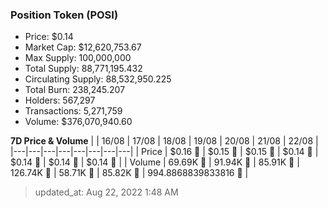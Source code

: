 
  ### Position Token (POSI)
  - Price: $0.14
  - Market Cap: $12,620,753.67
  - Max Supply: 100,000,000
  - Total Supply: 88,771,195.432
  - Circulating Supply: 88,532,950.225
  - Total Burn: 238,245.207
  - Holders: 567,297
  - Transactions: 5,271,759
  - Volume: $376,070,940.60

  **7D Price & Volume**
  | | 16&#x2F;08 | 17&#x2F;08 | 18&#x2F;08 | 19&#x2F;08 | 20&#x2F;08 | 21&#x2F;08 | 22&#x2F;08 |
  |---|---|---|---|---|---|---|---|
  | Price | $0.16 🚀 | $0.15 🔻 | $0.15 🔻 | $0.14 🔻 | $0.14 🔻 | $0.14 🚀 | $0.14 🔻 |
  | Volume | 69.69K 🔻 | 91.94K 🚀 | 85.91K 🔻 | 126.74K 🚀 | 58.71K 🔻 | 85.82K 🚀 | 994.8868839833816 🔻 |

  > updated_at: Aug 22, 2022 1:48 AM
